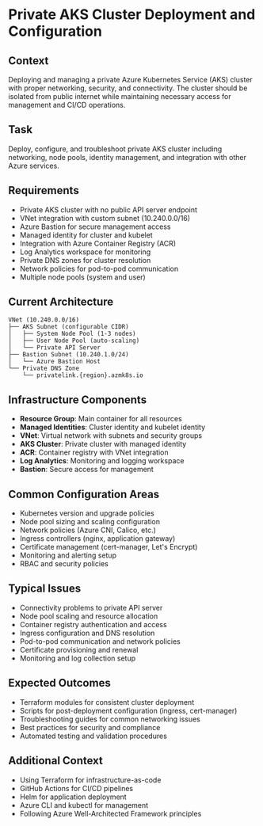 # Private AKS Cluster Deployment and Configuration

## Context
Deploying and managing a private Azure Kubernetes Service (AKS) cluster with proper networking, security, and connectivity. The cluster should be isolated from public internet while maintaining necessary access for management and CI/CD operations.

## Task
Deploy, configure, and troubleshoot private AKS cluster including networking, node pools, identity management, and integration with other Azure services.

## Requirements
- Private AKS cluster with no public API server endpoint
- VNet integration with custom subnet (10.240.0.0/16)
- Azure Bastion for secure management access
- Managed identity for cluster and kubelet
- Integration with Azure Container Registry (ACR)
- Log Analytics workspace for monitoring
- Private DNS zones for cluster resolution
- Network policies for pod-to-pod communication
- Multiple node pools (system and user)

## Current Architecture
```
VNet (10.240.0.0/16)
├── AKS Subnet (configurable CIDR)
│   ├── System Node Pool (1-3 nodes)
│   ├── User Node Pool (auto-scaling)
│   └── Private API Server
├── Bastion Subnet (10.240.1.0/24)
│   └── Azure Bastion Host
└── Private DNS Zone
    └── privatelink.{region}.azmk8s.io
```

## Infrastructure Components
- **Resource Group**: Main container for all resources
- **Managed Identities**: Cluster identity and kubelet identity
- **VNet**: Virtual network with subnets and security groups
- **AKS Cluster**: Private cluster with managed identity
- **ACR**: Container registry with VNet integration
- **Log Analytics**: Monitoring and logging workspace
- **Bastion**: Secure access for management

## Common Configuration Areas
- Kubernetes version and upgrade policies
- Node pool sizing and scaling configuration
- Network policies (Azure CNI, Calico, etc.)
- Ingress controllers (nginx, application gateway)
- Certificate management (cert-manager, Let's Encrypt)
- Monitoring and alerting setup
- RBAC and security policies

## Typical Issues
- Connectivity problems to private API server
- Node pool scaling and resource allocation
- Container registry authentication and access
- Ingress configuration and DNS resolution
- Pod-to-pod communication and network policies
- Certificate provisioning and renewal
- Monitoring and log collection setup

## Expected Outcomes
- Terraform modules for consistent cluster deployment
- Scripts for post-deployment configuration (ingress, cert-manager)
- Troubleshooting guides for common networking issues
- Best practices for security and compliance
- Automated testing and validation procedures

## Additional Context
- Using Terraform for infrastructure-as-code
- GitHub Actions for CI/CD pipelines
- Helm for application deployment
- Azure CLI and kubectl for management
- Following Azure Well-Architected Framework principles
